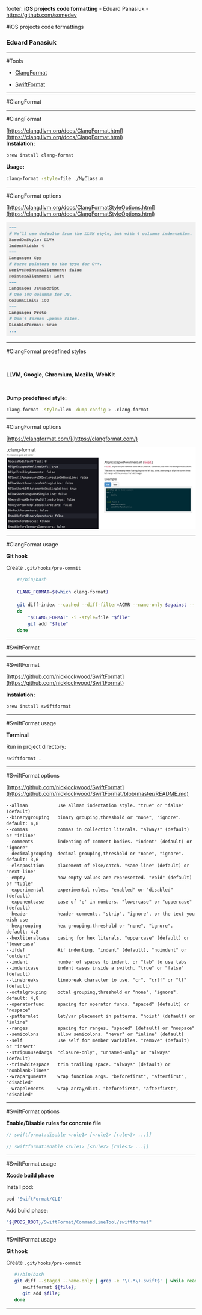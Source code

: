 footer: **iOS projects code formatting** - Eduard Panasiuk - https://github.com/somedev

#iOS projects code formattings
### Eduard Panasiuk

---

#Tools

* [ClangFormat](https://clang.llvm.org/docs/ClangFormat.html)

* [SwiftFormat](https://github.com/nicklockwood/SwiftFormat)

---

#ClangFormat

---

#ClangFormat

[https://clang.llvm.org/docs/ClangFormat.html](https://clang.llvm.org/docs/ClangFormat.html)
<br>
**Instalation:**

```bash
brew install clang-format
```
**Usage:**

```bash
clang-format -style=file ./MyClass.m
```

---

#ClangFormat options

[https://clang.llvm.org/docs/ClangFormatStyleOptions.html](https://clang.llvm.org/docs/ClangFormatStyleOptions.html)   

![inline](img/format-sample.png)

---

#ClangFormat predefined styles

<br>

**LLVM**, **Google**, **Chromium**, **Mozilla**, **WebKit**

<br>

**Dump predefined style:**

```bash
clang-format -style=llvm -dump-config > .clang-format
```

---

#ClangFormat options

[https://clangformat.com/](https://clangformat.com/)

![inline](img/clangformat.com.png)

---

#ClangFormat usage

**Git hook**

Create `.git/hooks/pre-commit`

```bash
    #!/bin/bash

    CLANG_FORMAT=$(which clang-format)

    git diff-index --cached --diff-filter=ACMR --name-only $against -- | while read file;
	do
        "$CLANG_FORMAT" -i -style=file "$file"
        git add "$file"
    done
```

---

#SwiftFormat

---

#SwiftFormat

[https://github.com/nicklockwood/SwiftFormat](https://github.com/nicklockwood/SwiftFormat)

**Instalation:**

```bash
brew install swiftformat
```


---

#SwiftFormat usage

**Terminal**

Run in project directory:

```bash
swiftformat .
```

---

#SwiftFormat options

[https://github.com/nicklockwood/SwiftFormat](https://github.com/nicklockwood/SwiftFormat/blob/master/README.md)

```
--allman           use allman indentation style. "true" or "false" (default)
--binarygrouping   binary grouping,threshold or "none", "ignore". default: 4,8
--commas           commas in collection literals. "always" (default) or "inline"
--comments         indenting of comment bodies. "indent" (default) or "ignore"
--decimalgrouping  decimal grouping,threshold or "none", "ignore". default: 3,6
--elseposition     placement of else/catch. "same-line" (default) or "next-line"
--empty            how empty values are represented. "void" (default) or "tuple"
--experimental     experimental rules. "enabled" or "disabled" (default)
--exponentcase     case of 'e' in numbers. "lowercase" or "uppercase" (default)
--header           header comments. "strip", "ignore", or the text you wish use
--hexgrouping      hex grouping,threshold or "none", "ignore". default: 4,8
--hexliteralcase   casing for hex literals. "uppercase" (default) or "lowercase"
--ifdef            #if indenting. "indent" (default), "noindent" or "outdent"
--indent           number of spaces to indent, or "tab" to use tabs
--indentcase       indent cases inside a switch. "true" or "false" (default)
--linebreaks       linebreak character to use. "cr", "crlf" or "lf" (default)
--octalgrouping    octal grouping,threshold or "none", "ignore". default: 4,8
--operatorfunc     spacing for operator funcs. "spaced" (default) or "nospace"
--patternlet       let/var placement in patterns. "hoist" (default) or "inline"
--ranges           spacing for ranges. "spaced" (default) or "nospace"
--semicolons       allow semicolons. "never" or "inline" (default)
--self             use self for member variables. "remove" (default) or "insert"
--stripunusedargs  "closure-only", "unnamed-only" or "always" (default)
--trimwhitespace   trim trailing space. "always" (default) or "nonblank-lines"
--wraparguments    wrap function args. "beforefirst", "afterfirst", "disabled"
--wrapelements     wrap array/dict. "beforefirst", "afterfirst", "disabled"
```

---
#SwiftFormat options

**Enable/Disable rules for concrete file**


```swift
// swiftformat:disable <rule1> [<rule2> [rule<3> ...]]
```

```swift
// swiftformat:enable <rule1> [<rule2> [rule<3> ...]]
```

---

#SwiftFormat usage

**Xcode build phase**

Install pod:

```ruby
pod 'SwiftFormat/CLI'
```

Add build phase:

```bash
"${PODS_ROOT}/SwiftFormat/CommandLineTool/swiftformat"
```

---

#SwiftFormat usage

**Git hook**

Create `.git/hooks/pre-commit`

```bash
   #!/bin/bash
   git diff --staged --name-only | grep -e '\(.*\).swift$' | while read file; do
      swiftformat ${file};
      git add $file;
   done
```

---

